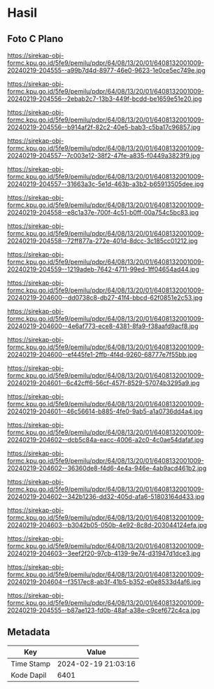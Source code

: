 # Hasil

## Foto C Plano

https://sirekap-obj-formc.kpu.go.id/5fe9/pemilu/pdpr/64/08/13/20/01/6408132001009-20240219-204555--a99b7d4d-8977-46e0-9623-1e0ce5ec749e.jpg

https://sirekap-obj-formc.kpu.go.id/5fe9/pemilu/pdpr/64/08/13/20/01/6408132001009-20240219-204556--2ebab2c7-13b3-449f-bcdd-be1659e51e20.jpg

https://sirekap-obj-formc.kpu.go.id/5fe9/pemilu/pdpr/64/08/13/20/01/6408132001009-20240219-204556--b914af2f-82c2-40e5-bab3-c5ba17c96857.jpg

https://sirekap-obj-formc.kpu.go.id/5fe9/pemilu/pdpr/64/08/13/20/01/6408132001009-20240219-204557--7c003e12-38f2-47fe-a835-f0449a3823f9.jpg

https://sirekap-obj-formc.kpu.go.id/5fe9/pemilu/pdpr/64/08/13/20/01/6408132001009-20240219-204557--31663a3c-5e1d-463b-a3b2-b65913505dee.jpg

https://sirekap-obj-formc.kpu.go.id/5fe9/pemilu/pdpr/64/08/13/20/01/6408132001009-20240219-204558--e8c1a37e-700f-4c51-b0ff-00a754c5bc83.jpg

https://sirekap-obj-formc.kpu.go.id/5fe9/pemilu/pdpr/64/08/13/20/01/6408132001009-20240219-204558--72ff877a-272e-401d-8dcc-3c185cc01212.jpg

https://sirekap-obj-formc.kpu.go.id/5fe9/pemilu/pdpr/64/08/13/20/01/6408132001009-20240219-204559--1219adeb-7642-4711-99ed-1ff04654ad44.jpg

https://sirekap-obj-formc.kpu.go.id/5fe9/pemilu/pdpr/64/08/13/20/01/6408132001009-20240219-204600--dd0738c8-db27-41f4-bbcd-62f0851e2c53.jpg

https://sirekap-obj-formc.kpu.go.id/5fe9/pemilu/pdpr/64/08/13/20/01/6408132001009-20240219-204600--4e6af773-ece8-4381-8fa9-f38aafd9acf8.jpg

https://sirekap-obj-formc.kpu.go.id/5fe9/pemilu/pdpr/64/08/13/20/01/6408132001009-20240219-204600--ef445fe1-2ffb-4f4d-9260-68777e7f55bb.jpg

https://sirekap-obj-formc.kpu.go.id/5fe9/pemilu/pdpr/64/08/13/20/01/6408132001009-20240219-204601--6c42cff6-56cf-457f-8529-57074b3295a9.jpg

https://sirekap-obj-formc.kpu.go.id/5fe9/pemilu/pdpr/64/08/13/20/01/6408132001009-20240219-204601--46c56614-b885-4fe0-9ab5-a1a0736dd4a4.jpg

https://sirekap-obj-formc.kpu.go.id/5fe9/pemilu/pdpr/64/08/13/20/01/6408132001009-20240219-204602--dcb5c84a-eacc-4006-a2c0-4c0ae54dafaf.jpg

https://sirekap-obj-formc.kpu.go.id/5fe9/pemilu/pdpr/64/08/13/20/01/6408132001009-20240219-204602--36360de8-f4d6-4e4a-946e-4ab9acd461b2.jpg

https://sirekap-obj-formc.kpu.go.id/5fe9/pemilu/pdpr/64/08/13/20/01/6408132001009-20240219-204602--342b1236-dd32-405d-afa6-51803164d433.jpg

https://sirekap-obj-formc.kpu.go.id/5fe9/pemilu/pdpr/64/08/13/20/01/6408132001009-20240219-204603--b3042b05-050b-4e92-8c8d-203044124efa.jpg

https://sirekap-obj-formc.kpu.go.id/5fe9/pemilu/pdpr/64/08/13/20/01/6408132001009-20240219-204603--3eef2f20-97cb-4139-9e74-d31947d1dce3.jpg

https://sirekap-obj-formc.kpu.go.id/5fe9/pemilu/pdpr/64/08/13/20/01/6408132001009-20240219-204604--f3517ec8-ab3f-41b5-b352-e0e8533d4af6.jpg

https://sirekap-obj-formc.kpu.go.id/5fe9/pemilu/pdpr/64/08/13/20/01/6408132001009-20240219-204555--b87ae123-fd0b-48af-a38e-c9cef672c4ca.jpg


## Metadata

| Key        | Value               |
| ---------- | ------------------- |
| Time Stamp | 2024-02-19 21:03:16 |
| Kode Dapil | 6401                |



